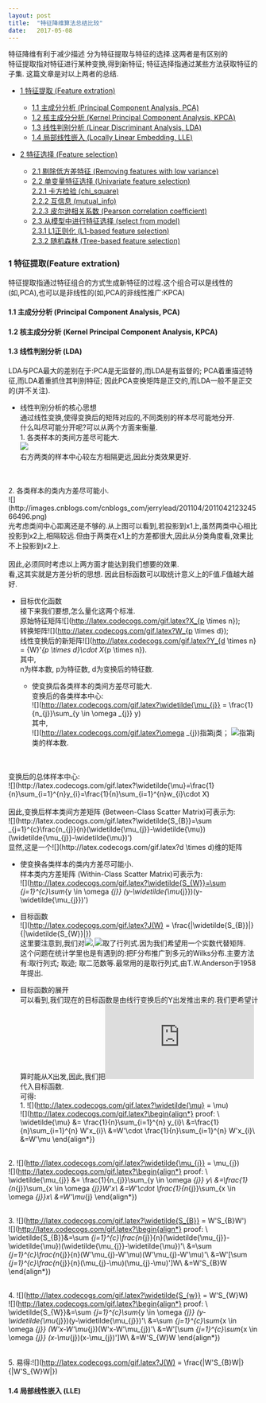 ```yaml
---
layout: post
title:  "特征降维算法总结比较"
date:   2017-05-08
---
```


特征降维有利于减少描述
分为特征提取与特征的选择.这两者是有区别的
<br>特征提取指对特征进行某种变换,得到新特征; 特征选择指通过某些方法获取特征的子集.
这篇文章是对以上两者的总结.

* [1 特征提取 (Feature extration)](#1)
  * [1.1 主成分分析 (Principal Component Analysis, PCA)](#1.1)
  * [1.2 核主成分分析 (Kernel Principal Component Analysis, KPCA)](#1.2)
  * [1.3 线性判别分析 (Linear Discriminant Analysis, LDA)](#1.3)
  * [1.4 局部线性嵌入 (Locally Linear Embedding, LLE)](#1.4)
	
* [2 特征选择 (Feature selection)](#2)
  * [2.1 剔除低方差特征 (Removing features with low variance)](#2.1)
  * [2.2 单变量特征选择 (Univariate feature selection)](#2.2)
<br>[2.2.1 卡方检验 (chi_square)](#2.2.1)
<br>[2.2.2 互信息 (mutual_info)](#2.2.2)
<br>[2.2.3 皮尔逊相关系数 (Pearson correlation coefficient)](#2.2.3)
  * [2.3 从模型中进行特征选择 (select from model)](#2.3)
<br>[2.3.1 L1正则化 (L1-based feature selection)](#2.3.1)
<br>[2.3.2 随机森林 (Tree-based feature selection)](#2.3.2)





<h3 id="1">1 特征提取(Feature extration)</h3>
特征提取指通过特征组合的方式生成新特征的过程.这个组合可以是线性的(如,PCA),也可以是非线性的(如,PCA的非线性推广:KPCA)
<h4 id="1.1">1.1 主成分分析 (Principal Component Analysis, PCA)</h4>

<h4 id="1.2">1.2 核主成分分析 (Kernel Principal Component Analysis, KPCA)</h4>

<h4 id="1.3">1.3 线性判别分析 (LDA)</h4>
LDA与PCA最大的差别在于:PCA是无监督的,而LDA是有监督的; PCA着重描述特征,而LDA着重抓住其判别特征; 因此PCA变换矩阵是正交的,而LDA一般不是正交的(并不关注).

* 线性判别分析的核心思想
<br>通过线性变换,使得变换后的矩阵对应的,不同类别的样本尽可能地分开.
<br>什么叫尽可能分开呢?可以从两个方面来衡量.
<br>1. 各类样本的类间方差尽可能大.
<br>![](http://images.cnblogs.com/cnblogs_com/jerrylead/201104/201104212324555025.jpg)
<br>右方两类的样本中心较左方相隔更远,因此分类效果更好.
<br>
<br>2. 各类样本的类内方差尽可能小.
<br>![](http://images.cnblogs.com/cnblogs_com/jerrylead/201104/201104212324566496.png)
<br>光考虑类间中心距离还是不够的.从上图可以看到,若投影到x1上,虽然两类中心相比投影到x2上,相隔较远.但由于两类在x1上的方差都很大,因此从分类角度看,效果比不上投影到x2上.
<br>
<br>因此,必须同时考虑以上两方面才能达到我们想要的效果.
<br>看,这其实就是方差分析的思想. 因此目标函数可以取统计意义上的F值.F值越大越好.

* 目标优化函数
<br>接下来我们要想,怎么量化这两个标准.
<br>原始特征矩阵![](http://latex.codecogs.com/gif.latex?X_{p \times n});
<br>转换矩阵![](http://latex.codecogs.com/gif.latex?W_{p \times d});
<br>线性变换后的新矩阵![](http://latex.codecogs.com/gif.latex?Y_{d \times n} = {W}'_{p \times d}\cdot X_{p \times n}).
<br>其中,
<br>n为样本数, p为特征数, d为变换后的特征数.

  * 使变换后各类样本的类间方差尽可能大.
<br>变换后的各类样本中心:
<br>![](http://latex.codecogs.com/gif.latex?\widetilde{\mu_{j}} = \frac{1}{n_{j}}\sum_{y \in \omega _{j}} y)
<br>其中,
<br>![](http://latex.codecogs.com/gif.latex?\omega _{j})指第j类；
![](http://latex.codecogs.com/gif.latex?n_{j})指第j类的样本数.
<br>
<br>变换后的总体样本中心:
<br>![](http://latex.codecogs.com/gif.latex?\widetilde{\mu}=\frac{1}{n}\sum_{i=1}^{n}y_{i}=\frac{1}{n}\sum_{i=1}^{n}w_{i}\cdot X)
<br>
<br>因此,变换后样本类间方差矩阵 (Between-Class Scatter Matrix)可表示为:
<br>![](http://latex.codecogs.com/gif.latex?\widetilde{S_{B}}=\sum _{j=1}^{c}\frac{n_{j}}{n}(\widetilde{\mu_{j}}-\widetilde{\mu})(\widetilde{\mu_{j}}-\widetilde{\mu})')
<br>显然,这是一个![](http://latex.codecogs.com/gif.latex?d \times d)维的矩阵

  * 使变换各类样本的类内方差尽可能小.
<br>样本类内方差矩阵 (Within-Class Scatter Matrix)可表示为:
<br>![](http://latex.codecogs.com/gif.latex?\widetilde{S_{W}}=\sum _{j=1}^{c}\sum_{y \in \omega _{j}} (y-\widetilde{\mu_{j}})(y-\widetilde{\mu_{j}})')


  * 目标函数
<br>![](http://latex.codecogs.com/gif.latex?J(W) = \frac{|\widetilde{S_{B}}|}{|\widetilde{S_{W}}|})
<br>这里要注意到,我们对![](http://latex.codecogs.com/gif.latex?\widetilde{S_{B}}),![](http://latex.codecogs.com/gif.latex?\widetilde{S_{W}})取了行列式.因为我们希望用一个实数代替矩阵.
<br>这个问题在统计学里也是有遇到的:把F分布推广到多元的Wilks分布.主要方法有:取行列式; 取迹; 取二范数等.最常用的是取行列式,由T.W.Anderson于1958年提出.

  * 目标函数的展开
<br>可以看到,我们现在的目标函数是由线行变换后的Y出发推出来的.我们更希望计算时能从X出发,因此,我们把![](http://latex.codecogs.com/gif.latex?Y=W'X)代入目标函数.
<br>可得:
<br>1. ![](http://latex.codecogs.com/gif.latex?\widetilde{\mu} = \mu)
<br>![](http://latex.codecogs.com/gif.latex?\begin{align*}
proof: \\
\widetilde{\mu} &= \frac{1}{n}\sum_{i=1}^{n} y_{i}\\
&=\frac{1}{n}\sum_{i=1}^{n} W'x_{i}\\
&=W'\cdot \frac{1}{n}\sum_{i=1}^{n} W'x_{i}\\
&=W'\mu
\end{align*})

<br>2. ![](http://latex.codecogs.com/gif.latex?\widetilde{\mu_{j}} = \mu_{j})
<br>![](http://latex.codecogs.com/gif.latex?\begin{align*}
proof: \\
\widetilde{\mu_{j}} &= \frac{1}{n_{j}}\sum_{y \in \omega _{j}} y\\
&=\frac{1}{n_{j}}\sum_{x \in \omega _{j}}W'x\\
&=W'\cdot \frac{1}{n_{j}}\sum_{x \in \omega _{j}}x\\
&=W'\mu_{j}
\end{align*})

<br>3. ![](http://latex.codecogs.com/gif.latex?\widetilde{S_{B}} = W'S_{B}W')
<br>![](http://latex.codecogs.com/gif.latex?\begin{align*}
proof: \\
\widetilde{S_{B}}&=\sum _{j=1}^{c}\frac{n_{j}}{n}(\widetilde{\mu_{j}}-\widetilde{\mu})(\widetilde{\mu_{j}}-\widetilde{\mu})'\\
&=\sum _{j=1}^{c}\frac{n_{j}}{n}(W'\mu_{j}-W'\mu)(W'\mu_{j}-W'\mu)'\\
&=W'[\sum _{j=1}^{c}\frac{n_{j}}{n}(\mu_{j}-\mu)(\mu_{j}-\mu)']W\\
&=W'S_{B}W
\end{align*})

<br>4. ![](http://latex.codecogs.com/gif.latex?\widetilde{S_{w}} = W'S_{W}W)
<br>![](http://latex.codecogs.com/gif.latex?\begin{align*}
proof: \\
\widetilde{S_{W}}&=\sum _{j=1}^{c}\sum_{y \in \omega _{j}} (y-\widetilde{\mu_{j}})(y-\widetilde{\mu_{j}})'\\
&=\sum _{j=1}^{c}\sum_{x \in \omega _{j}} (W'x-W'\mu_{j})(W'x-W'\mu_{j})'\\
&=W'[\sum _{j=1}^{c}\sum_{x \in \omega _{j}} (x-\mu_{j})(x-\mu_{j})']W\\
&=W'S_{W}W
\end{align*})

<br>5. 易得:![](http://latex.codecogs.com/gif.latex?J(W) = \frac{|W'S_{B}W|}{|W'S_{W}W|})













<h4 id="1.4">1.4 局部线性嵌入 (LLE)</h4>

